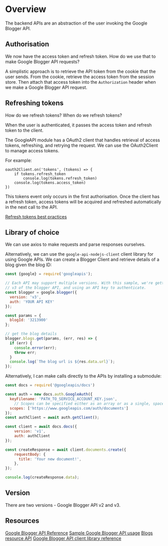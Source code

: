 # Overview

The backend APIs are an abstraction of the user invoking the Google Blogger API.

## Authorisation

We now have the access token and refresh token.
How do we use that to make Google Blogger API requests?

A simplistic approach is to retrieve the API token from the cookie that the user sends.
From the cookie, retrieve the access token from the session store.
Then attach that access token into the `Authorization` header when we make a Google Blogger API request.

## Refreshing tokens
How do we refresh tokens? When do we refresh tokens?

When the user is authenticated, it passes the access token and refresh token to the client.

The GoogleAPI module has a OAuth2 client that handles retrieval of access tokens, refreshing, and retrying the request. We can use the OAuth2Client to manage access tokens.

For example:
```
oauth2Client.on('tokens', (tokens) => {
    if tokens.refresh_token
        console.log(tokens.refresh_token)
    console.log(tokens.access_token)
})
```

This tokens event only occurs in the first authorisation. Once the client has a refresh token, access tokens will be acquired and refreshed automatically in the next call to the API.

[Refresh tokens best practices](https://stateful.com/blog/oauth-refresh-token-best-practices)


## Library of choice
We can use axios to make requests and parse responses ourselves.

Alternatively, we can use the `google-api-nodejs-client` client library for using Google APIs.
We can create a Blogger Client and retrieve details of a blog given the blog ID:
```javascript
const {google} = require('googleapis');

// Each API may support multiple versions. With this sample, we're getting
// v3 of the blogger API, and using an API key to authenticate.
const blogger = google.blogger({
  version: 'v3',
  auth: 'YOUR API KEY'
});

const params = {
  blogId: '3213900'
};

// get the blog details
blogger.blogs.get(params, (err, res) => {
  if (err) {
    console.error(err);
    throw err;
  }
  console.log(`The blog url is ${res.data.url}`);
});
```


Alternatively, I can make calls directly to the APIs by installing a submodule:
```javascript
const docs = require('@googleapis/docs')

const auth = new docs.auth.GoogleAuth({
  keyFilename: 'PATH_TO_SERVICE_ACCOUNT_KEY.json',
    // Scopes can be specified either as an array or as a single, space-delimited string.
  scopes: ['https://www.googleapis.com/auth/documents']
});
const authClient = await auth.getClient();

const client = await docs.docs({
    version: 'v1',
    auth: authClient
});

const createResponse = await client.documents.create({
    requestBody: {
      title: 'Your new document!',
    },
});

console.log(createResponse.data);
```

## Version

There are two versions - Google Blogger API v2 and v3.

## Resources

[Google Blogger API Reference](https://developers.google.com/blogger/docs/3.0/reference/)
[Sample Google Blogger API usage](https://github.com/googleapis/google-api-nodejs-client/blob/main/samples/blogger/insert.js)
[Blogs resource API](https://developers.google.com/blogger/docs/3.0/reference/blogs#resource)
[Google Blogger API client library reference](https://developers.google.com/blogger/docs/3.0/reference/)